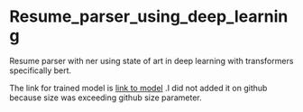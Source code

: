 # Resume_parser_using_deep_learning
Resume parser with ner using state of art in deep learning with transformers specifically bert.

The link for trained model is [link to model](https://www.dropbox.com/sh/22yw4b7jfk0edmp/AADsvQ9Gm9p0X0dsLgCQD8Z4a?dl=0)
.I did not added it on github because size was exceeding github size parameter.
